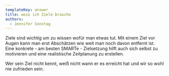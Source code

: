 ```yaml
---
templateKey: answer
title: wozu ich Ziele brauche
authors:
  - Jennifer Sonntag
---
```

Ziele sind wichtig um zu wissen wofür man etwas tut. Mit einem Ziel vor Augen kann man erst Abschätzen wie weit man noch davon entfernt ist. Eine konkrete - am besten SMARTe - Zielsetzung hilft auch sich selbst zu motivieren und eine realistische Zeitplanung zu erstellen.

Wer sein Ziel nicht kennt, weiß nicht wann er es erreicht hat und wir so wohl nie zufrieden sein.
